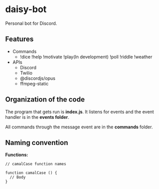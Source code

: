 # daisy-bot
Personal bot for Discord.

## Features

* Commands
  * !dice !help !motivate !play(In development) !poll !riddle !weather
* APIs
  * Discord
  * Twilio
  * @discordjs/opus
  * ffmpeg-static

## Organization of the code

The program that gets run is __index.js__. It listens for events and the event handler is in the __events folder__.

All commands through the message event are in the __commands__ folder.

## Naming convention

__Functions:__

```
// camalCase function names

function camalCase () {
  // Body
}

```

